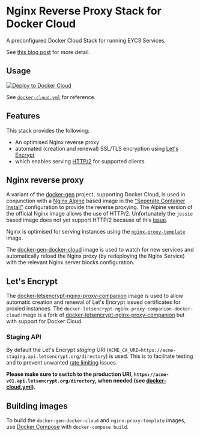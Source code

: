 # Nginx Reverse Proxy Stack for Docker Cloud

A preconfigured Docker Cloud Stack for running EYC3 Services.

See [this blog post](https://blog.switchbit.io/developing-a-ghost-theme-with-gulp-part-5/) for more detail.

## Usage

[![Deploy to Docker Cloud](https://files.cloud.docker.com/images/deploy-to-dockercloud.svg)](https://cloud.docker.com/stack/deploy/?repo=https://github.com/c3/nginx-docker-cloud-stack)

See [`docker-cloud.yml`](docker-cloud.yml) for reference.

## Features

This stack provides the following:
 
* An optimised Nginx reverse proxy
* automated (creation and renewal) SSL/TLS encryption using [Let's Encrypt](https://letsencrypt.org)
* which enables serving [HTTP/2](https://en.wikipedia.org/wiki/HTTP/2) for supported clients

## Nginx reverse proxy

A variant of the [docker-gen](https://github.com/jwilder/docker-gen) project, supporting Docker Cloud, is used in conjunction with a 
[Nginx Alpine](https://hub.docker.com/_/nginx/) based image in the ["Seperate Container Install"](https://github.com/jwilder/docker-gen#separate-container-install)
configuration to provide the reverse proxying. The Alpine version of the official Nginx image allows the use of HTTP/2. 
Unfortunately the `jessie` based image does not yet support HTTP/2 because of this [issue](https://github.com/nginxinc/docker-nginx/issues/76#issuecomment-203024132).  

Nginx is optimised for serving instances using the [`nginx-proxy-template`](nginx-proxy-template/README.md) image.
 
The [docker-gen-docker-cloud](docker-gen-docker-cloud/README.md) image is used to watch for new services
and automatically reload the Nginx proxy (by redeploying the Nginx Service) with the relevant Nginx server blocks configuration.

##  Let's Encrypt

The [docker-letsencrypt-nginx-proxy-companion](https://hub.docker.com/r/donovanmuller/docker-letsencrypt-nginx-proxy-companion/) image is used to allow automatic creation and renewal
of Let's Encrypt issued certificates for proxied instances. The `docker-letsencrypt-nginx-proxy-companion-docker-cloud`
image is a fork of [docker-letsencrypt-nginx-proxy-companion](https://github.com/JrCs/docker-letsencrypt-nginx-proxy-companion)
but with support for Docker Cloud.

### Staging API

By default the Let's Encrypt *staging* URI (`ACME_CA_URI=https://acme-staging.api.letsencrypt.org/directory`) is used.
This is to facilitate testing and to prevent unwanted [rate limiting](https://letsencrypt.org/docs/rate-limits/) issues.

**Please make sure to switch to the production URI, `https://acme-v01.api.letsencrypt.org/directory`, when needed (see [docker-cloud.yml](docker-cloud.yml)).**

## Building images

To build the `docker-gen-docker-cloud` and `nginx-proxy-template` images, use [Docker Compose](docker-compose.yml) 
with `docker-compose build`.



